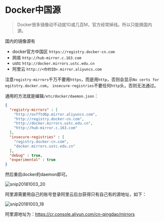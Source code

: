 # Docker中国源
> Docker很多镜像动不动就1G或几百M，官方经常掉线。所以只能换国内源。


国内的镜像源有
- docker官方中国区 `https://registry.docker-cn.com`
- 网易 `http://hub-mirror.c.163.com`
- ustc `http://docker.mirrors.ustc.edu.cn`
- 阿里云 `http://<你的ID>.mirror.aliyuncs.com`

注意`registry-mirrors`千万不要用`https`，而是用`http`，否则会显示`No certs for egitstry.docker.com`，
`insecure-registries`不要任何`http`头，否则无法通过。

通用的方法就是编辑`/etc/docker/daemon.json`：
```json
{
  "registry-mirrors" : [
    "http://ovfftd6p.mirror.aliyuncs.com",
    "http://registry.docker-cn.com",
    "http://docker.mirrors.ustc.edu.cn",
    "http://hub-mirror.c.163.com"
  ],
  "insecure-registries" : [
    "registry.docker-cn.com",
    "docker.mirrors.ustc.edu.cn"
  ],
  "debug" : true,
  "experimental" : true
}
```

然后重启docker的daemon即可。

![snip20181003_20](https://user-images.githubusercontent.com/14041622/46392542-4bd00f00-c714-11e8-8a41-f5305498ab30.png)


阿里源需要用自己的账号登录阿里云后台获得只有自己有的源地址，如下：

![snip20181003_18](https://user-images.githubusercontent.com/14041622/46368889-fa903300-c6b3-11e8-917d-14f08072471f.png)

阿里源地址为：https://cr.console.aliyun.com/cn-qingdao/mirrors




